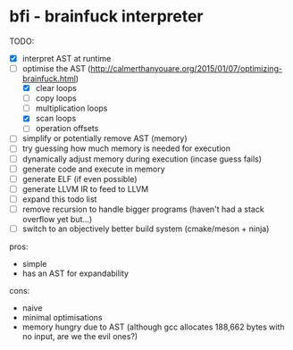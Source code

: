 # bfi - brainfuck interpreter

TODO:
  - [x] interpret AST at runtime
  - [ ] optimise the AST (http://calmerthanyouare.org/2015/01/07/optimizing-brainfuck.html)
      - [x] clear loops
      - [ ] copy loops
      - [ ] multiplication loops
      - [x] scan loops
      - [ ] operation offsets
  - [ ] simplify or potentially remove AST (memory)
  - [ ] try guessing how much memory is needed for execution
  - [ ] dynamically adjust memory during execution (incase guess fails)
  - [ ] generate code and execute in memory
  - [ ] generate ELF (if even possible)
  - [ ] generate LLVM IR to feed to LLVM
  - [ ] expand this todo list
  - [ ] remove recursion to handle bigger programs (haven't had a stack overflow yet but...)
  - [ ] switch to an objectively better build system (cmake/meson + ninja)

pros:
  - simple
  - has an AST for expandability

cons:
  - naive
  - minimal optimisations
  - memory hungry due to AST (although gcc allocates 188,662 bytes with no input, are we the evil ones?)
